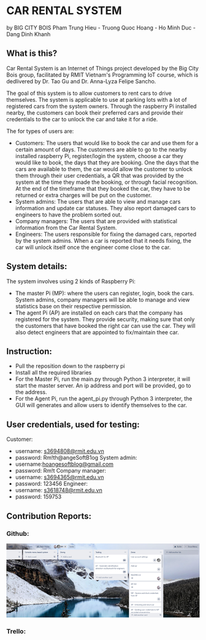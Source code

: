 # CAR RENTAL SYSTEM
by BIG CITY BOIS
Pham Trung Hieu - Truong Quoc Hoang - Ho Minh Duc - Dang Dinh Khanh

## What is this?

Car Rental System is an Internet of Things project developed by the Big City Bois group, facilitated by RMIT Vietnam's Programming IoT course, which is dedlivered by Dr. Tao Gu and Dr. Anna-Lyza Felipe Sancho.

The goal of this system is to allow customers to rent cars to drive themselves. The system is applicable to use at parking lots with a lot of registered cars from the system owners. Through the raspberry Pi installed nearby, the customers can book their preferred cars and provide their credentials to the car to unlock the car and take it for a ride.

The for types of users are:
- Customers: The users that would like to book the car and use them for a certain amount of days. The customers are able to go to the nearby installed raspberry Pi, register/login the system, choose a car they would like to book, the days that they are booking. One the days that the cars are available to them, the car would allow the customer to unlock them through their user credentials, a QR that was provided by the system at the time they made the booking, or through facial recognition. At the end of the timeframe that they booked the car, they have to be returned or extra charges will be put on the customer.
- System admins: The users that are able to view and manage cars information and update car statuses. They also report damaged cars to engineers to have the problem sorted out.
- Company managers: The users that are provided with statistical information from the Car Rental System.
- Engineers: The users responsible for fixing the damaged cars, reported by the system admins. When a car is reported that it needs fixing, the car will unlock itself once the engineer come close to the car.

## System details:
The system involves using 2 kinds of Raspberry Pi:
- The master Pi (MP): where the users can register, login, book the cars. System admins, company managers will be able to manage and view statistics base on their respective permission. 
- The agent Pi (AP) are installed on each cars that the company has registered for the system. They provide security, making sure that only the customers that have booked the right car can use the car. They will also detect engineers that are appointed to fix/maintain thee car.





## Instruction:
- Pull the reposition down to the raspberry pi
- Install all the required libraries
- For the Master Pi, run the main.py through Python 3 interpreter, it will start the master server. An ip address and port will be provided, go to the address.
- For the Agent Pi, run the agent_pi.py through Python 3 interpreter, the GUI will generates and allow users to identify themselves to the car.

## User credentials, used for testing:
Customer:
- username: s3694808@rmit.edu.vn
- password: Rm!th@angeSoftB1og
System admin:
- username:hoangesoftblog@gmail.com
- password: Rm!t
Company manager:
- username: s3694365@rmit.edu.vn
- password: 123456
Engineer:
- username: s3618748@rmit.edu.vn
- password: 159753


## Contribution Reports:
### Github:

![GitHub Logo](/images/logo.png)




### Trello:















